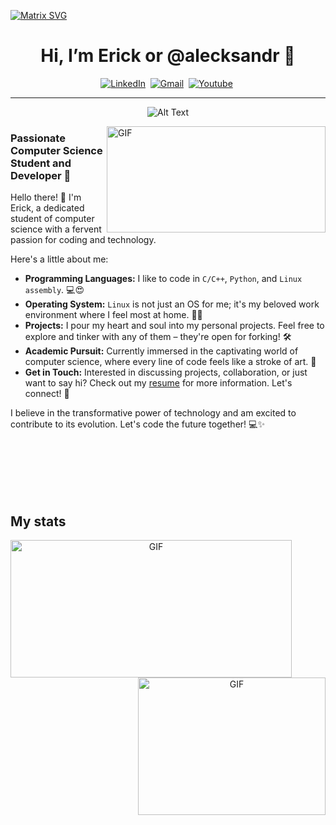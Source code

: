 [![Matrix SVG](https://raw.githubusercontent.com/rodrigograca31/rodrigograca31/master/matrix.svg)](https://www.youtube.com/watch?v=SDkAGkd4NLc) 
<h1 align="center"> Hi, I’m Erick or @alecksandr 👋</h1>



<p align="center">
<a href="https://www.linkedin.com/in/erick-alejandro-carrillo-lopez-988112219/"><img src="https://img.shields.io/badge/linkedin-%230077B5.svg?&style=for-the-badge&logo=linkedin&logoColor=white" alt="LinkedIn" /></a>&nbsp;
<a href="mailto:erick.carrillo4982@alumnos.udg.mx?subject=Hello, Erick"><img src="https://img.shields.io/badge/gmail-%23D14836.svg?&style=for-the-badge&logo=gmail&logoColor=white" alt="Gmail"/></a>&nbsp;
 <a href="https://www.youtube.com/channel/UCj5cR9leamxh-ThquJegCbg"><img src="https://img.shields.io/badge/YouTube-%23FF0000.svg?style=for-the-badge&logo=YouTube&logoColor=white" alt="Youtube"/></a>&nbsp;
</p>

<hr />
<div align="center">
 
 ![Alt Text](https://media.giphy.com/media/6xE1FNcorRInS/giphy.gif)
</div>

<!--  
<div align="center">
<table border="0">
<tr>
 <td>
  <div align="left">
   
  
  </div>
 </td>
 <td>
  
  
 </td>
 </tr>
</table>
</div>
-->

<img align="right" alt="GIF" src="https://media.giphy.com/media/aVV4Fx38Y2tdC8LhgG/giphy.gif" width="350" height="170" />

### Passionate Computer Science Student and Developer 🚀
Hello there! 👋 I'm Erick, a dedicated student of computer science with a fervent passion for coding and technology. 



Here's a little about me:
- **Programming Languages:** I like to code in `C/C++`, `Python`, and `Linux assembly`. :computer::heart_eyes:  
- **Operating System:** `Linux` is not just an OS for me; it's my beloved work environment where I feel most at home. :penguin::two_hearts:
- **Projects:** I pour my heart and soul into my personal projects. Feel free to explore and tinker with any of them – they're open for forking! :hammer_and_wrench:
- **Academic Pursuit:** Currently immersed in the captivating world of computer science, where every line of code feels like a stroke of art. 🎨
- **Get in Touch:** Interested in discussing projects, collaboration, or just want to say hi? Check out my [resume](https://github.com/alecksandr26/my-resume/blob/main/MyResume.pdf) for more information. Let's connect! :raised_hands:
  
I believe in the transformative power of technology and am excited to contribute to its evolution. Let's code the future together! 💻✨

<br />
<br />
<br />
<br />
<br />

## My stats
<div align="center">
  
  <!---[![GitHub Streak](https://streak-stats.demolab.com/?user=DenverCoder1&theme=dark)](https://git.io/streak-stats) -->
  <img align="left" alt="GIF" src="https://streak-stats.demolab.com/?user=DenverCoder1&theme=dark" width="450" height="220" />

  
  <!-- [![Top Langs](https://github-readme-stats.vercel.app/api/top-langs/?username=alecksandr26&layout=compact&bg_color=151515&title_color=ffffff&text_color=ffffff)](https://github.com/anuraghazra/github-readme-stats) -->
 
 <img align="right" alt="GIF" src="https://github-readme-stats.vercel.app/api/top-langs/?username=alecksandr26&layout=compact&bg_color=151515&title_color=ffffff&text_color=ffffff" width="300" height="220" />

</div>


<!---
      alecksandr26/alecksandr26 is a ✨ special ✨ repository because its `README.md` (this file) appears on your GitHub profile.
You can click the Preview link to take a look at your changes.
--->

